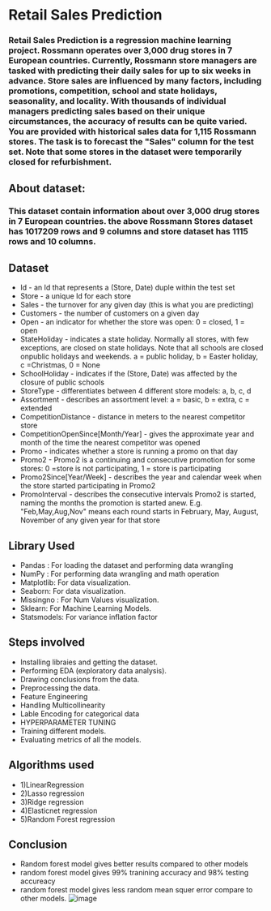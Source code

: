# Retail Sales Prediction
### Retail Sales Prediction is a regression machine learning project. Rossmann operates over 3,000 drug stores in 7 European countries. Currently, Rossmann store managers are tasked with predicting their daily sales for up to six weeks in advance. Store sales are influenced by many factors, including promotions, competition, school and state holidays, seasonality, and locality. With thousands of individual managers predicting sales based on their unique circumstances, the accuracy of results can be quite varied. You are provided with historical sales data for 1,115 Rossmann stores. The task is to forecast the "Sales" column for the test set. Note that some stores in the dataset were temporarily closed for refurbishment.

## About dataset:
### This dataset contain information about over 3,000 drug stores in 7 European countries. the above Rossmann Stores dataset has 1017209 rows and 9 columns and store dataset has 1115 rows and 10 columns.

## Dataset
- Id - an Id that represents a (Store, Date) duple within the test set
- Store - a unique Id for each store
- Sales - the turnover for any given day (this is what you are predicting)
- Customers - the number of customers on a given day
- Open - an indicator for whether the store was open: 0 = closed, 1 = open
- StateHoliday - indicates a state holiday. Normally all stores, with few exceptions, are closed on state holidays. Note that all schools are closed onpublic holidays and weekends. a = public holiday, b = Easter holiday, c =Christmas, 0 = None
- SchoolHoliday - indicates if the (Store, Date) was affected by the closure of public schools
- StoreType - differentiates between 4 different store models: a, b, c, d
- Assortment - describes an assortment level: a = basic, b = extra, c = extended
- CompetitionDistance - distance in meters to the nearest competitor store
- CompetitionOpenSince[Month/Year] - gives the approximate year and month of the time the nearest competitor was opened
- Promo - indicates whether a store is running a promo on that day
- Promo2 - Promo2 is a continuing and consecutive promotion for some stores: 0 =store is not participating, 1 = store is participating
- Promo2Since[Year/Week] - describes the year and calendar week when the store started participating in Promo2
- PromoInterval - describes the consecutive intervals Promo2 is started, naming the months the promotion is started anew. E.g. "Feb,May,Aug,Nov" means each round starts in February, May, August, November of any given year for that store

## Library Used
- Pandas : For loading the dataset and performing data wrangling
- NumPy : For performing data wrangling and math operation 
- Matplotlib: For data visualization.
- Seaborn: For data visualization.
- Missingno : For Num Values visualization. 
- Sklearn: For Machine Learning Models.
- Statsmodels: For variance inflation factor

## Steps involved
- Installing libraies and getting the dataset.
- Performing EDA (exploratory data analysis).
- Drawing conclusions from the data.
- Preprocessing the data.
- Feature Engineering
- Handling Multicollinearity
- Lable Encoding for categorical data 
- HYPERPARAMETER TUNING
- Training different models.
- Evaluating metrics of all the models.

## Algorithms used
- 1)LinearRegression
- 2)Lasso regression
- 3)Ridge regression
- 4)Elasticnet regression
- 5)Random Forest regression

## Conclusion
-  Random forest model gives better results compared to other models
- random forest model gives 99% tranining accuracy and 98% testing accureacy
- random forest model gives less random mean squer error compare to other models.
![image](https://user-images.githubusercontent.com/123857050/235145425-3e81f819-a49e-4a63-b927-b52a6e6db3b4.png)

